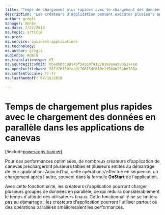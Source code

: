 ```yaml
---
title: "Temps de chargement plus rapides avec le chargement des données en parallèle dans les applications de canevas"
description: "Les créateurs d'application peuvent exécuter plusieurs opérations de chargement de données simultanément, ce qui réduit le temps d'attente pour les utilisateurs d'application."
author: gregli
manager: AnnBe
ms.date: 7/22/2018
ms.topic: article
ms.prod: 
ms.service: business-applications
ms.technology: 
ms.author: gregli
audience: Admin
ms.translationtype: HT
ms.sourcegitcommit: 0b40bb3c98145f5a260f412701a884a5936174ce
ms.openlocfilehash: 587d76f50fead1766f5dc810e2f9b0bf34bd760a
ms.contentlocale: fr-fr
ms.lasthandoff: 07/18/2018

---
```

# <a name="faster-load-times-with-parallel-data-loading-in-canvas-apps"></a>Temps de chargement plus rapides avec le chargement des données en parallèle dans les applications de canevas

[!include[powerapps banner](../includes/powerapps.md)]




Pour des performances optimisées, de nombreux créateurs d'application de canevas préchargeront plusieurs tables et plusieurs entités au démarrage de leur application. Aujourd'hui, cette opération s'effectue en séquence, un chargement après l'autre, souvent dans la formule **OnStart** de l'application. 

Avec cette fonctionnalité, les créateurs d'application pourront charger plusieurs groupes de données en parallèle, ce qui réduira considérablement le temps d'attente des utilisateurs finaux.  Cette fonctionnalité ne se limitera pas au démarrage ; les créateurs d'application pourront l'utiliser partout où des opérations parallèles amélioreraient les performances.

